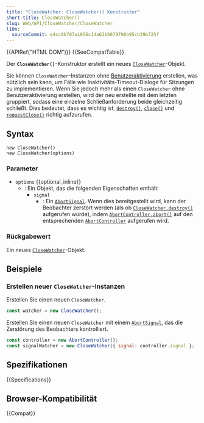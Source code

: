 ```yaml
---
title: "CloseWatcher: CloseWatcher() Konstruktor"
short-title: CloseWatcher()
slug: Web/API/CloseWatcher/CloseWatcher
l10n:
  sourceCommit: e4cc8b707a1056c14a6316079798b95cb39b725f
---
```


{{APIRef("HTML DOM")}} {{SeeCompatTable}}

Der **`CloseWatcher()`**-Konstruktor erstellt ein neues [`CloseWatcher`](/de/docs/Web/API/CloseWatcher)-Objekt.

Sie können `CloseWatcher`-Instanzen ohne [Benutzeraktivierung](/de/docs/Web/Security/User_activation) erstellen, was nützlich sein kann, um Fälle wie Inaktivitäts-Timeout-Dialoge für Sitzungen zu implementieren. Wenn Sie jedoch mehr als einen `CloseWatcher` ohne Benutzeraktivierung erstellen, wird der neu erstellte mit dem letzten gruppiert, sodass eine einzelne Schließanforderung beide gleichzeitig schließt. Dies bedeutet, dass es wichtig ist, [`destroy()`](/de/docs/Web/API/CloseWatcher/destroy), [`close()`](/de/docs/Web/API/CloseWatcher/close) und [`requestClose()`](/de/docs/Web/API/CloseWatcher/requestClose) richtig aufzurufen.

## Syntax

```js-nolint
new CloseWatcher()
new CloseWatcher(options)
```

### Parameter

- `options` {{optional_inline}}
  - : Ein Objekt, das die folgenden Eigenschaften enthält:
    - `signal`
      - : Ein [`AbortSignal`](/de/docs/Web/API/AbortSignal). Wenn dies bereitgestellt wird, kann der Beobachter zerstört werden (als ob [`CloseWatcher.destroy()`](/de/docs/Web/API/CloseWatcher/destroy) aufgerufen würde), indem [`AbortController.abort()`](/de/docs/Web/API/AbortController/abort) auf den entsprechenden [`AbortController`](/de/docs/Web/API/AbortController) aufgerufen wird.

### Rückgabewert

Ein neues [`CloseWatcher`](/de/docs/Web/API/CloseWatcher)-Objekt.

## Beispiele

### Erstellen neuer `CloseWatcher`-Instanzen

Erstellen Sie einen neuen `CloseWatcher`.

```js
const watcher = new CloseWatcher();
```

Erstellen Sie einen neuen `CloseWatcher` mit einem [`AbortSignal`](/de/docs/Web/API/AbortSignal), das die Zerstörung des Beobachters kontrolliert.

```js
const controller = new AbortController();
const signalWatcher = new CloseWatcher({ signal: controller.signal };
```

## Spezifikationen

{{Specifications}}

## Browser-Kompatibilität

{{Compat}}
